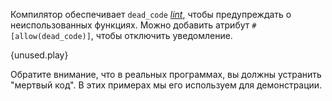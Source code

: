 Компилятор обеспечивает `dead_code`
[*lint*](https://en.wikipedia.org/wiki/Lint_%28software%29), чтобы предупреждать
о неиспользованных функциях. Можно добавить атрибут `#[allow(dead_code)]`, чтобы отключить уведомление.

{unused.play}

Обратите внимание, что в реальных программах, вы должны устранить "мертвый код".
В этих примерах мы его используем для демонстрации.
